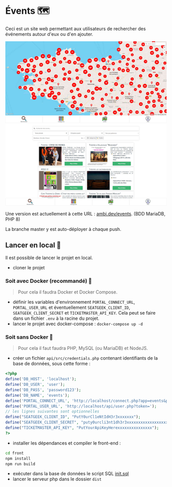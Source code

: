 
# Évents 🗺

Ceci est un site web permettant aux utilisateurs de rechercher des événements autour d'eux ou d'en ajouter.

![Capture d'écran de la carte](front/public/screenshots/map.jpg)
![Capture d'écran de la recherche](front/public/screenshots/search.jpg)

Une version est actuellement à cette URL : [ambi.dev/events](https://ambi.dev/events). (BDD MariaDB, PHP 8)

La branche master y est auto-déployer à chaque push.


## Lancer en local 🚀

Il est possible de lancer le projet en local.

 - cloner le projet

### Soit avec Docker (recommandé) 🐳
> Pour cela il faudra Docker et Docker Compose.

 - définir les variables d'environnement `PORTAL_CONNECT_URL`, `PORTAL_USER_URL` et éventuellement `SEATGEEK_CLIENT_ID`, `SEATGEEK_CLIENT_SECRET` et `TICKETMASTER_API_KEY`. Cela peut se faire dans un fichier `.env` à la racine du projet.
 - lancer le projet avec docker-compose : `docker-compose up -d`

### Soit sans Docker 🐢

> Pour cela il faut faudra PHP, MySQL (ou MariaDB) et NodeJS.

 - créer un fichier `api/src/credentials.php` contenant identifiants de la base de données, sous cette forme :
```php
<?php
define('DB_HOST', 'localhost');
define('DB_USER', 'user');
define('DB_PASS', 'password123');
define('DB_NAME', 'events');
define('PORTAL_CONNECT_URL', 'http://localhost/connect.php?app=events&params=');
define('PORTAL_USER_URL', 'http://localhost/api/user.php?token=');
// les lignes suivantes sont optionnelles
define("SEATGEEK_CLIENT_ID", "PutY0urCl1eNtIdH3r3xxxxxxx");
define("SEATGEEK_CLIENT_SECRET", "puty0urcli3nt1dh3r3xxxxxxxxxxxxxxxxxxxxxxxxxxxxxxxxxxxxxxxxxxxxx");
define("TICKETMASTER_API_KEY", "PutYourApiKeyHerexxxxxxxxxxxxxxx");
?>
```
 - installer les dépendances et compiler le front-end :
```bash
cd front
npm install
npm run build
```
 - exécuter dans la base de données le script SQL [init.sql](init.sql)
 - lancer le serveur php dans le dossier `dist`
